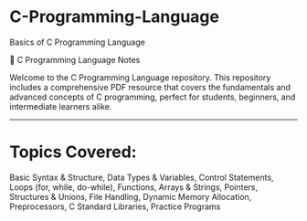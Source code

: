# C-Programming-Language
Basics of C Programming Language 

📘 C Programming Language Notes

Welcome to the C Programming Language repository. This repository includes a comprehensive PDF resource that covers the fundamentals and advanced concepts of C programming, perfect for students, beginners, and intermediate learners alike.

---
# Topics Covered:
Basic Syntax & Structure,
Data Types & Variables,
Control Statements,
Loops (for, while, do-while),
Functions,
Arrays & Strings,
Pointers,
Structures & Unions,
File Handling,
Dynamic Memory Allocation,
Preprocessors,
C Standard Libraries,
Practice Programs
